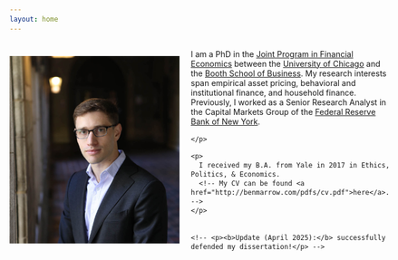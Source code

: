 ```yaml
---
layout: home
---
```


 <div style="display: flex; align-items: center; gap: 20px;">
  <img src="/pdfs/Ben-060_cropped.jpg" alt="Profile Picture" width="300"/>

  <div>
    <p>
      I am a PhD in the <a href="http://financialeconomics.uchicago.edu">Joint Program in Financial Economics</a> between the <a href = "https://economics.uchicago.edu/">University of Chicago</a> and the <a href = "https://www.chicagobooth.edu/phd">Booth School of Business</a>. 
      My research interests span empirical asset pricing, behavioral and institutional finance, and household finance.   Previously, I worked as a Senior Research Analyst in the Capital Markets Group of the <a href="https://www.newyorkfed.org/research">Federal Reserve Bank of New York</a>. 

    </p>


<!-- Beyond finance, some of my interests include: -->

<!-- ul>
  <li>
    <u>Sports statistics:</u> I worked as a Quantitative Analysis Associate for the 
    <a href="https://www.mlb.com/yankees">New York Yankees</a>, conducting sports analytics 
    (sabermetrics) for the front office, and as a Quantitative Sports Researcher for 
    <a href="https://www.aqr.com/">AQR Capital Management</a>, developing
    sports betting strategies.
  </li>
  <li>
    <u>Writing:</u> I cover topics on finance, economics, and markets for <a href = "https://www.economist.com/finance-and-economics"><i>The Economist</i></a>. Some of my personal blogging can be found 
    <a href="https://benmarrow.substack.com/">here</a> and 
    <a href="https://bkad.substack.com/">here</a>.
  </li>
  <li>
    <u>Board games:</u> I have played for the Yale and University of Chicago chess teams, 
    and was formerly a competitive Scrabble player.
  </li>
</ul> -->
    
    <p>
      I received my B.A. from Yale in 2017 in Ethics, Politics, & Economics. 
      <!-- My CV can be found <a href="http://benmarrow.com/pdfs/cv.pdf">here</a>. -->
    </p>
    

    <!-- <p><b>Update (April 2025):</b> successfully defended my dissertation!</p> -->
    
  </div>
</div>